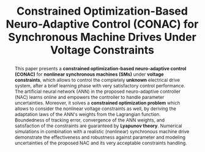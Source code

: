 ---
type: "Conference Paper"
layout: publication
group: publications
title: "Constrained Optimization-Based Neuro-Adaptive Control (CONAC) for Synchronous Machine Drives Under Voltage Constraints"
domestic_or_international: "International" # or "Domestic"
authors: "**Myeongseok Ryu**, Niklas Monzen, Pascal Seitter,  **Kyunghwan Choi**, Christoph M. Hackl&#42;"
pubs: 
  - name: Techrxiv
    doi: "10.36227/techrxiv.174585949.94234666/v1"
    pdf: "/static/pub/2025-CONAC-SM-Techrxiv.pdf"
    state: "published"
    year: "2025"
  - name: Industrial Electronics Society (IECON)
    doi: 
    year: "2025"
    pdf: "/static/pub/2025-CONAC-SM-IECON.pdf"
    state: "submitted"
pub_date: "2025-10-01" #Date of publication. Change from Biorxiv date to Journal date once accepted
image: "/static/pub/2025-CONAC-SM.png"
github: 
  - name: "CoNAC on SM"
    url: "KAIST-MIC-Lab/CONAC-on-SM"
    description: "Code for the paper (not public yet)"
abstract: "
  This paper presents a **constrained optimization-based neuro-adaptive control (CONAC)** for **nonlinear synchronous machines (SMs)** under **voltage constraints**, which allows to control the completely **unknown** electrical drive system, after a brief learning phase with very satisfactory control performance. 
  The artificial neural network (ANN) in the proposed neuro-adaptive controller (NAC) learns online and empowers the controller to handle parameter uncertainties. 
  Moreover, it solves a **constrained optimization problem** which allows to consider the nonlinear voltage constraints as well, by deriving the adaptation laws of the ANN's weights from the Lagrangian function.
  Boundedness of tracking error, convergence of the ANN weights, and satisfaction of the constraints are guaranteed by **Lyapunov theory**.  
  Numerical simulations in combination with a realistic (nonlinear) synchronous machine drive demonstrate the effectiveness and robustness against parameter and modeling uncertainties of the proposed NAC and its very acceptable constraints handling.
"
# links:
#   - name: 
#     url: 
---